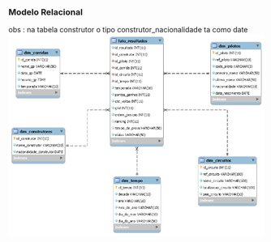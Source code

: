 ### Modelo Relacional 

obs : na tabela construtor o tipo construtor_nacionalidade ta como date
![modelo_relacional](modelo_relacional_dimencional_f1.png)

